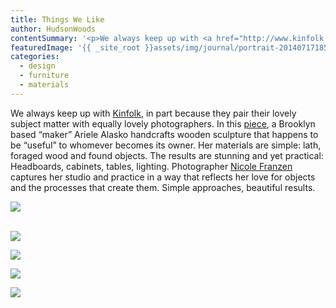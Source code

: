 ```yaml
---
title: Things We Like
author: HudsonWoods
contentSummary: '<p>We always keep up with <a href="http://www.kinfolk.com/" style="background-color: initial;">Kinfolk</a>, in part because they pair their lovely subject matter with equally lovely photographers. In this <a href="http://www.kinfolk.com/practical-handicraft/" style="background-color: initial;">piece</a>, a Brooklyn based “maker” Ariele Alasko handcrafts wooden sculpture that happens to be “useful” to whomever becomes its owner</p>'
featuredImage: '{{ _site_root }}assets/img/journal/portrait-20140717185712.png'
categories:
  - design
  - furniture
  - materials
---
```

<p>We always keep up with <a href="http://www.kinfolk.com/" style="background-color: initial;">Kinfolk</a>, in part because they pair their lovely subject matter with equally lovely photographers. In this <a href="http://www.kinfolk.com/practical-handicraft/" style="background-color: initial;">piece</a>, a Brooklyn based “maker” Ariele Alasko handcrafts wooden sculpture that happens to be “useful” to whomever becomes its owner. Her materials are simple: lath, foraged wood and found objects. The results are stunning and yet practical: Headboards, cabinets, tables, lighting. Photographer <a href="http://www.nicolefranzen.com/" style="background-color: initial;">Nicole Franzen</a> captures her studio and practice in a way that reflects her love for objects and the processes that create them. Simple approaches, beautiful results.</p><p><img src="/assets/img/journal/portrait-20140717185712-20140717223317.png"></p><p><br><img src="/assets/img/journal/shop-640x400-20140717223405.png"></p><p><img src="/assets/img/journal/shop-detail-2-20140717223423.png"></p><p><img src="/assets/img/journal/chair.png"></p><p><img src="/assets/img/journal/shop-detail-20140717223536.png"></p>
